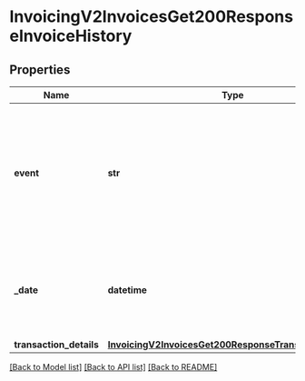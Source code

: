 # InvoicingV2InvoicesGet200ResponseInvoiceHistory

## Properties
Name | Type | Description | Notes
------------ | ------------- | ------------- | -------------
**event** | **str** | The event triggered for the invoice.  Possible values:  - &#x60;CREATE&#x60;  - &#x60;UPDATE&#x60;  - &#x60;SEND&#x60;  - &#x60;RESEND&#x60;  - &#x60;REMINDER&#x60;  - &#x60;PAYMENT&#x60;  - &#x60;CANCEL&#x60;  | [optional] 
**_date** | **datetime** | The date and time when the invoice event was triggered in ISO 8601 format. Format: YYYY-MM-DDThh:mm:ssZ  | [optional] 
**transaction_details** | [**InvoicingV2InvoicesGet200ResponseTransactionDetails**](InvoicingV2InvoicesGet200ResponseTransactionDetails.md) |  | [optional] 

[[Back to Model list]](../README.md#documentation-for-models) [[Back to API list]](../README.md#documentation-for-api-endpoints) [[Back to README]](../README.md)



